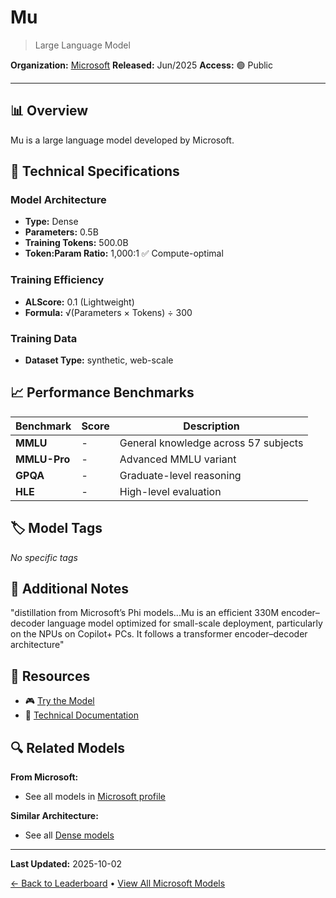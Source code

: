 # Mu

> Large Language Model

**Organization:** [Microsoft](../../labs/microsoft.md)
**Released:** Jun/2025
**Access:** 🟢 Public

---

## 📊 Overview

Mu is a large language model developed by Microsoft.

## 🔧 Technical Specifications

### Model Architecture
- **Type:** Dense
- **Parameters:** 0.5B
- **Training Tokens:** 500.0B
- **Token:Param Ratio:** 1,000:1 ✅ Compute-optimal

### Training Efficiency
- **ALScore:** 0.1 (Lightweight)
- **Formula:** √(Parameters × Tokens) ÷ 300

### Training Data
- **Dataset Type:** synthetic, web-scale

## 📈 Performance Benchmarks

| Benchmark | Score | Description |
|-----------|-------|-------------|
| **MMLU** | - | General knowledge across 57 subjects |
| **MMLU-Pro** | - | Advanced MMLU variant |
| **GPQA** | - | Graduate-level reasoning |
| **HLE** | - | High-level evaluation |

## 🏷️ Model Tags

_No specific tags_

## 📝 Additional Notes

"distillation from Microsoft’s Phi models...Mu is an efficient 330M encoder–decoder language model optimized for small-scale deployment, particularly on the NPUs on Copilot+ PCs. It follows a transformer encoder–decoder architecture"

## 🔗 Resources

- 🎮 [Try the Model](https://blogs.windows.com/windows-insider/2025/06/13/announcing-windows-11-insider-preview-build-26200-5651-dev-channel/)
- 📄 [Technical Documentation](https://blogs.windows.com/windowsexperience/2025/06/23/introducing-mu-language-model-and-how-it-enabled-the-agent-in-windows-settings/)

## 🔍 Related Models

**From Microsoft:**
- See all models in [Microsoft profile](../../labs/microsoft.md)

**Similar Architecture:**
- See all [Dense models](../../architectures/dense.md)

---

**Last Updated:** 2025-10-02

[← Back to Leaderboard](../../README.md) • [View All Microsoft Models](../../labs/microsoft.md)

